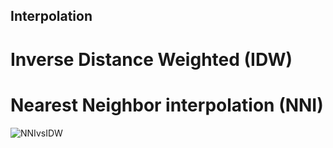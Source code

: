 ## Interpolation
# Inverse Distance Weighted (IDW) 
# Nearest Neighbor interpolation (NNI)
![NNIvsIDW](https://user-images.githubusercontent.com/22714112/227782898-72b635fe-2ec1-4d71-97c9-37fdf1288c52.png)

